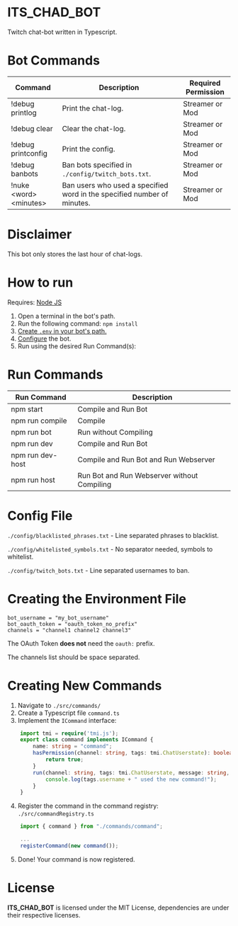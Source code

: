 # ITS_CHAD_BOT
Twitch chat-bot written in Typescript.

# Bot Commands

| Command                  | Description                                                               | Required Permission  |
|--------------------------|---------------------------------------------------------------------------|----------------------|
| !debug printlog          | Print the chat-log.                                                       | Streamer or Mod      |
| !debug clear             | Clear the chat-log.                                                       | Streamer or Mod      |
| !debug printconfig       | Print the config.                                                         | Streamer or Mod      |
| !debug banbots           | Ban bots specified in ```./config/twitch_bots.txt```.                     | Streamer or Mod      |
| !nuke \<word> \<minutes> | Ban users who used a specified word in the specified number of minutes.   | Streamer or Mod      |

# Disclaimer

This bot only stores the last hour of chat-logs.

# How to run
Requires: [Node JS](https://nodejs.org/en/)

1. Open a terminal in the bot's path.
2. Run the following command: ```npm install```
3. [Create ```.env``` in your bot's path.](#config)
4. [Configure](#createcmds) the bot.
4. Run using the desired Run Command(s):

# Run Commands
| Run Command      | Description                                 |
|------------------|---------------------------------------------|
| npm start        | Compile and Run Bot                         |
| npm run compile  | Compile                                     |
| npm run bot      | Run without Compiling                       |
| npm run dev      | Compile and Run Bot                         |
| npm run dev-host | Compile and Run Bot and Run Webserver       |
| npm run host     | Run Bot and Run Webserver without Compiling |

# <a name="config"></a>Config File

```./config/blacklisted_phrases.txt``` - Line separated phrases to blacklist.

```./config/whitelisted_symbols.txt``` - No separator needed, symbols to whitelist.

```./config/twitch_bots.txt``` - Line separated usernames to ban.

# <a name=".env"></a>Creating the Environment File

```
bot_username = "my_bot_username"
bot_oauth_token = "oauth_token_no_prefix"
channels = "channel1 channel2 channel3"
```

The OAuth Token **does not** need the ```oauth:``` prefix.

The channels list should be space separated.

# <a name="createcmds"></a>Creating New Commands

1. Navigate to ```./src/commands/```
2. Create a Typescript file ```command.ts```
3. Implement the ```ICommand``` interface:

```typescript
    import tmi = require('tmi.js');
    export class command implements ICommand {
        name: string = "command";
        hasPermission(channel: string, tags: tmi.ChatUserstate): boolean {
            return true;
        }
        run(channel: string, tags: tmi.ChatUserstate, message: string, commandArgs: string[]): void {
            console.log(tags.username + " used the new command!");
        }
    }
```
4. Register the command in the command registry: ```./src/commandRegistry.ts```

```typescript
    import { command } from "./commands/command";

    ...
    registerCommand(new command());
```

5. Done!  Your command is now registered.

# License
**ITS_CHAD_BOT** is licensed under the MIT License, dependencies are under their respective licenses.
